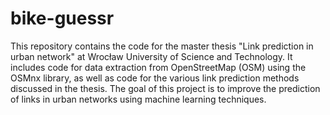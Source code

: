 # bike-guessr
This repository contains the code for the master thesis "Link prediction in urban network" at Wrocław University of Science and Technology. It includes code for data extraction from OpenStreetMap (OSM) using the OSMnx library, as well as code for the various link prediction methods discussed in the thesis. The goal of this project is to improve the prediction of links in urban networks using machine learning techniques.
